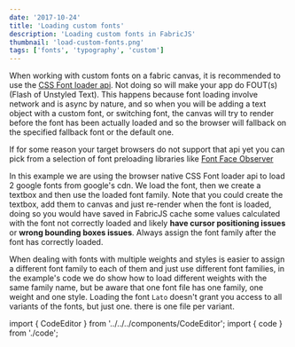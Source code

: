 ```yaml
---
date: '2017-10-24'
title: 'Loading custom fonts'
description: 'Loading custom fonts in FabricJS'
thumbnail: 'load-custom-fonts.png'
tags: ['fonts', 'typography', 'custom']
---
```


When working with custom fonts on a fabric canvas, it is recommended to
use the [CSS Font loader api](https://developer.mozilla.org/en-US/docs/Web/API/CSS_Font_Loading_API).
Not doing so will make your app do FOUT(s) (Flash of Unstyled Text).
This happens because font loading involve network and is async by nature, and so when you will be adding a text object with a custom font, or switching font, the canvas will try to render before the font has been actually loaded and so the browser will fallback on the specified fallback font or the default one.

If for some reason your target browsers do not support that api yet you can pick from a selection of font preloading libraries like [Font Face Observer](https://github.com/bramstein/fontfaceobserver)

In this example we are using the browser native CSS Font loader api to load 2 google fonts from google's cdn.
We load the font, then we create a textbox and then use the loaded font family. Note that you could create the textbox, add them to canvas and just re-render when the font is loaded, doing so you would have saved in FabricJS cache some values calculated with the font not correctly loaded and likely **have cursor positioning issues** or **wrong bounding boxes issues**. Always assign the font family after the font has correctly loaded.

When dealing with fonts with multiple weights and styles is easier to assign a different font family to each of them and just use different font families, in the example's code we do show how to load different weights with the same family name, but be aware that one font file has one family, one weight and one style. Loading the font `Lato` doesn't grant you access to all variants of the fonts, but just one. there is one file per variant.

import { CodeEditor } from '../../../components/CodeEditor';
import { code } from './code';

<CodeEditor code={code} canvasId="c" >
    <canvas  width="600" height="600" id="c"></canvas>
</CodeEditor>
